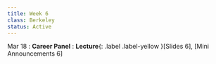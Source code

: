```yaml
---
title: Week 6
class: Berkeley
status: Active
---
```


Mar 18
: **Career Panel**
: **Lecture**{: .label .label-yellow }[Slides 6], [Mini Announcements 6]
